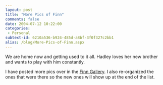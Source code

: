 ```yaml
---
layout: post
title: "More Pics of Finn"
comments: false
date: 2004-07-12 10:22:00
categories:
 - Personal
subtext-id: 6210a536-b924-485d-a8bf-3f0f327c2bb1
alias: /blog/More-Pics-of-Finn.aspx
---
```



We are home now and getting used to it all. Hadley loves her new brother and wants to play with him constantly.

I have posted more pics over in the [Finn Gallery](http://www.peterprovost.org/gallery/29.aspx). I also re-organized the ones that were there so the new ones will show up at the end of the list.
